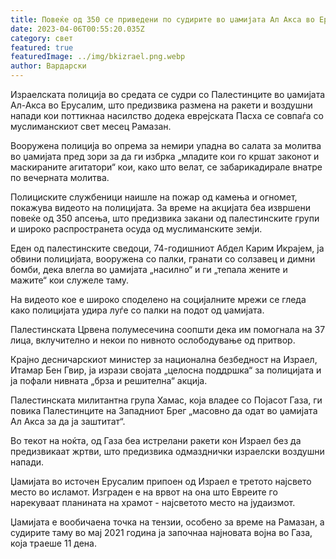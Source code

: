 ```yaml
---
title: Повеќе од 350 се приведени по судирите во џамијата Ал Акса во Ерусалим
date: 2023-04-06T00:55:20.035Z
category: свет
featured: true
featuredImage: ../img/bkizrael.png.webp
author: Вардарски
---
```


Израелската полиција во средата се судри со Палестинците во џамијата Ал-Акса во Ерусалим, што предизвика размена на ракети и воздушни напади кои поттикнаа насилство додека еврејската Пасха се совпаѓа со муслиманскиот свет месец Рамазан.

Вооружена полиција во опрема за немири упадна во салата за молитва во џамијата пред зори за да ги избрка „младите кои го кршат законот и маскираните агитатори“ кои, како што велат, се забарикадирале внатре по вечерната молитва.

Полициските службеници наишле на пожар од камења и огномет, покажува видеото на полицијата. За време на акцијата беа извршени повеќе од 350 апсења, што предизвика закани од палестинските групи и широко распространета осуда од муслиманските земји.

Еден од палестинските сведоци, 74-годишниот Абдел Карим Икрајем, ја обвини полицијата, вооружена со палки, гранати со солзавец и димни бомби, дека влегла во џамијата „насилно“ и ги „тепала жените и мажите“ кои служеле таму.

На видеото кое е широко споделено на социјалните мрежи се гледа како полицијата удира луѓе со палки на подот од џамијата.

Палестинската Црвена полумесечина соопшти дека им помогнала на 37 лица, вклучително и некои по нивното ослободување од притвор.

Крајно десничарскиот министер за национална безбедност на Израел, Итамар Бен Гвир, ја изрази својата „целосна поддршка“ за полицијата и ја пофали нивната „брза и решителна“ акција.

Палестинската милитантна група Хамас, која владее со Појасот Газа, ги повика Палестинците на Западниот Брег „масовно да одат во џамијата Ал Акса за да ја заштитат“.

Во текот на ноќта, од Газа беа истрелани ракети кон Израел без да предизвикаат жртви, што предизвика одмазднички израелски воздушни напади.

Џамијата во источен Ерусалим припоен од Израел е третото најсвето место во исламот. Изграден е на врвот на она што Евреите го нарекуваат планината на храмот - најсветото место на јудаизмот.

Џамијата е вообичаена точка на тензии, особено за време на Рамазан, а судирите таму во мај 2021 година ја започнаа најновата војна во Газа, која траеше 11 дена.

